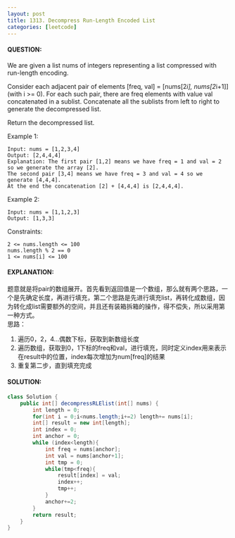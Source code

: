 ```yaml
---
layout: post
title: 1313. Decompress Run-Length Encoded List
categories: [leetcode]
---
```

#### QUESTION:
We are given a list nums of integers representing a list compressed with run-length encoding.

Consider each adjacent pair of elements [freq, val] = [nums[2*i], nums[2*i+1]] (with i >= 0).  For each such pair, there are freq elements with value val concatenated in a sublist. Concatenate all the sublists from left to right to generate the decompressed list.

Return the decompressed list.

 

Example 1:
```
Input: nums = [1,2,3,4]
Output: [2,4,4,4]
Explanation: The first pair [1,2] means we have freq = 1 and val = 2 so we generate the array [2].
The second pair [3,4] means we have freq = 3 and val = 4 so we generate [4,4,4].
At the end the concatenation [2] + [4,4,4] is [2,4,4,4].
```
Example 2:
```
Input: nums = [1,1,2,3]
Output: [1,3,3]
```

Constraints:
```
2 <= nums.length <= 100
nums.length % 2 == 0
1 <= nums[i] <= 100
```
#### EXPLANATION:
题意就是将pair的数组展开。首先看到返回值是一个数组，那么就有两个思路，一个是先确定长度，再进行填充，第二个思路是先进行填充list，再转化成数组，因为转化成list需要额外的空间，并且还有装箱拆箱的操作，得不偿失，所以采用第一种方式。  
思路：  
1. 遍历0，2，4...偶数下标，获取到新数组长度
2. 遍历数组，获取到0，1下标的freq和val，进行填充，同时定义index用来表示在result中的位置，index每次增加为num[freq]的结果
3. 重复第二步，直到填充完成
#### SOLUTION:
```java
class Solution {
    public int[] decompressRLElist(int[] nums) {
        int length = 0;
        for(int i = 0;i<nums.length;i+=2) length+= nums[i];
        int[] result = new int[length];
        int index = 0;
        int anchor = 0;
        while (index<length){
            int freq = nums[anchor];
            int val = nums[anchor+1];
            int tmp = 0;
            while(tmp<freq){
                result[index] = val;
                index++;
                tmp++;
            }
            anchor+=2;
        }
        return result;
    }
}
```
